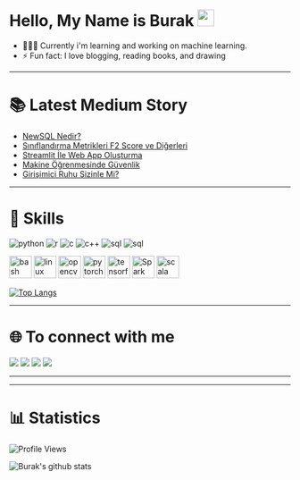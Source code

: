 # Hello, My Name is Burak <img src="https://raw.githubusercontent.com/MartinHeinz/MartinHeinz/master/wave.gif" width="30px">

 
- 👨🏽‍💻 Currently i'm learning and working on machine learning. 
- ⚡ Fun fact: I love blogging, reading books, and drawing


*********************************
# 📚 Latest Medium Story
<!-- MEDIUM-STORY-LIST:START -->
- [NewSQL Nedir?](https://burakugur.medium.com/newsql-nedir-9a249eb044ce?source=rss-aad1280b942f------2)
- [Sınıflandırma Metrikleri F2 Score ve Diğerleri](https://burakugur.medium.com/s%C4%B1n%C4%B1fland%C4%B1rma-metrikleri-f2-score-ve-di%C4%9Ferleri-a212e350fbf4?source=rss-aad1280b942f------2)
- [Streamlit İle Web App Oluşturma](https://burakugur.medium.com/streamlit-i%CC%87le-web-app-olu%C5%9Fturma-68ca6324a864?source=rss-aad1280b942f------2)
- [Makine Öğrenmesinde Güvenlik](https://burakugur.medium.com/makine-%C3%B6%C4%9Frenmesinde-g%C3%BCvenlik-82f0130d11f5?source=rss-aad1280b942f------2)
- [Girişimici Ruhu Sizinle Mi?](https://burakugur.medium.com/giri%C5%9Fimici-ruhu-sizinle-mi-81b86c43eebc?source=rss-aad1280b942f------2)
<!-- MEDIUM-STORY-LIST:END -->

*********************************
# 🚀 Skills



![python](https://img.shields.io/badge/python-%233776AB.svg?&style=flat-square&logo=python&logoColor=white)
![r](https://img.shields.io/badge/r-%23276DC3.svg?&style=for-the-badge&logo=r&logoColor=white)
![c](https://img.shields.io/badge/c%20-%2300599C.svg?&style=for-the-badge&logo=c&logoColor=white)
![c++](https://img.shields.io/badge/c++%20-%2300599C.svg?&style=for-the-badge&logo=c%2B%2B&logoColor=white)
![sql](https://img.shields.io/badge/postgres-%23316192.svg?&style=for-the-badge&logo=postgresql&logoColor=white)
![sql](https://img.shields.io/badge/mysql-%2300f.svg?&style=for-the-badge&logo=mysql&logoColor=white)


<p align="left"><img src="https://www.vectorlogo.zone/logos/gnu_bash/gnu_bash-icon.svg" alt="bash" width="40" height="40"/> <img src="https://www.vectorlogo.zone/logos/linux/linux-icon.svg" alt="linux" width="40" height="40"/> <img src="https://www.vectorlogo.zone/logos/opencv/opencv-icon.svg" alt="opencv" width="40" height="40"/> <img src="https://www.vectorlogo.zone/logos/pytorch/pytorch-icon.svg" alt="pytorch" width="40" height="40"/> <img src="https://www.vectorlogo.zone/logos/tensorflow/tensorflow-icon.svg" alt="tensorflow" width="40" height="40"/>
<img src="https://www.vectorlogo.zone/logos/apache_spark/apache_spark-ar21.svg" alt="Spark" width="40" height="40"/>
<img src="https://www.vectorlogo.zone/logos/scala-lang/scala-lang-ar21.svg" alt="scala" width="40" height="40"/>
</p>

[![Top Langs](https://github-readme-stats.vercel.app/api/top-langs/?username=burakugurr)](https://github.com/anuraghazra/github-readme-stats)
*********************************
# 🌐 To connect with me

[<img src="https://img.shields.io/badge/linkedin-%230077B5.svg?&style=for-the-badge&logo=linkedin&logoColor=white"/>](https://www.linkedin.com/in/burak-u%C4%9Fur/)
[<img src="https://img.shields.io/badge/medium-%2312100E.svg?&style=for-the-badge&logo=medium&logoColor=white"/>](https://medium.com/@burakugur)
[<img src="https://img.shields.io/badge/Web Site-Link-blue"/>](https://burakugurr.github.io/)
[![](https://img.shields.io/twitter/follow/burakugur?style=social)](https://www.twitter.com/bburakuugur)
*********************************


*********************************
# 📊 Statistics
![Profile Views](https://komarev.com/ghpvc/?username=burakugurr)

![Burak's github stats](https://github-readme-stats.vercel.app/api?username=burakugurr&show_icons=true&theme=tokyonight)
